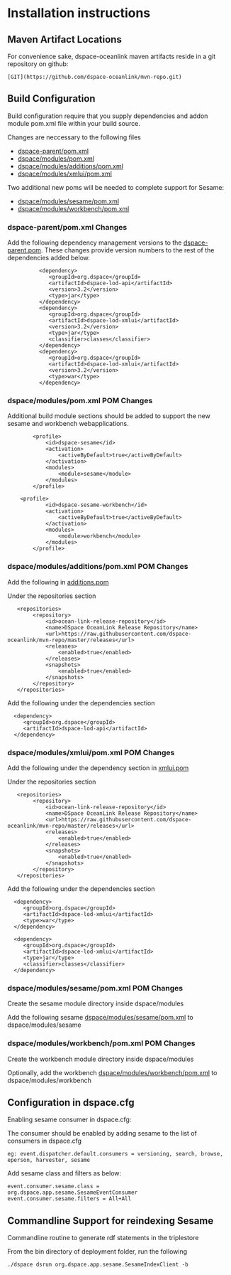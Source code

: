 # Installation instructions #

## Maven Artifact Locations ##

For convenience sake, dspace-oceanlink maven artifacts reside in a git repository on github:
```
[GIT](https://github.com/dspace-oceanlink/mvn-repo.git)
 ```
## Build Configuration ##

Build configuration require that you supply dependencies and addon module pom.xml file within your build source.

Changes are neccessary to the following files

* [dspace-parent/pom.xml](../pom.xml)
* [dspace/modules/pom.xml](../dspace/modules/pom.xml)
* [dspace/modules/additions/pom.xml](../dspace/modules/additions/pom.xml)
* [dspace/modules/xmlui/pom.xml](../dspace/modules/xmlui/pom.xml)

Two additional new poms will be needed to complete  support for Sesame:

* [dspace/modules/sesame/pom.xml](../dspace/modules/sesame/pom.xml)
* [dspace/modules/workbench/pom.xml](../dspace/modules/workbench/pom.xml)

### dspace-parent/pom.xml Changes ###

Add the following dependency management versions to the [dspace-parent.pom](../pom.xml). These changes provide version numbers to the rest of the dependencies added below.

```
          <dependency>
             <groupId>org.dspace</groupId>
             <artifactId>dspace-lod-api</artifactId>
             <version>3.2</version>
             <type>jar</type>
          </dependency>
          <dependency>
             <groupId>org.dspace</groupId>
             <artifactId>dspace-lod-xmlui</artifactId>
             <version>3.2</version>
             <type>jar</type>
             <classifier>classes</classifier>
          </dependency>
          <dependency>
             <groupId>org.dspace</groupId>
             <artifactId>dspace-lod-xmlui</artifactId>
             <version>3.2</version>
             <type>war</type>
          </dependency>
```

### dspace/modules/pom.xml POM Changes ###

Additional build module sections should be added to support the new sesame and workbench webapplications.

```
        <profile>
            <id>dspace-sesame</id>
            <activation>
                <activeByDefault>true</activeByDefault>
            </activation>
            <modules>
                <module>sesame</module>
            </modules>
        </profile>
	        
	<profile>
            <id>dspace-sesame-workbench</id>
            <activation>
                <activeByDefault>true</activeByDefault>
            </activation>
            <modules>
                <module>workbench</module>
            </modules>
        </profile>
```
        
### dspace/modules/additions/pom.xml POM Changes ###

Add the following in [additions.pom](../dspace/modules/additions/pom.xml)

Under the repositories section 
```
   <repositories>
        <repository>
            <id>ocean-link-release-repository</id>
            <name>DSpace OceanLink Release Repository</name>
            <url>https://raw.githubusercontent.com/dspace-oceanlink/mvn-repo/master/releases</url>
            <releases>
                <enabled>true</enabled>
            </releases>
            <snapshots>
                <enabled>true</enabled>
            </snapshots>
        </repository>
   </repositories>
```   
Add the following under the dependencies section

```
  <dependency>
     <groupId>org.dspace</groupId>
     <artifactId>dspace-lod-api</artifactId>
  </dependency>
```

### dspace/modules/xmlui/pom.xml POM Changes ###

Add the following under the dependency section in [xmlui.pom](../dspace/modules/xmlui/pom.xml)

Under the repositories section 
```
   <repositories>
        <repository>
            <id>ocean-link-release-repository</id>
            <name>DSpace OceanLink Release Repository</name>
            <url>https://raw.githubusercontent.com/dspace-oceanlink/mvn-repo/master/releases</url>
            <releases>
                <enabled>true</enabled>
            </releases>
            <snapshots>
                <enabled>true</enabled>
            </snapshots>
        </repository>
   </repositories>
```

Add the following under the dependencies section

```
  <dependency>
     <groupId>org.dspace</groupId>
     <artifactId>dspace-lod-xmlui</artifactId>
     <type>war</type>
  </dependency>

  <dependency>
     <groupId>org.dspace</groupId>
     <artifactId>dspace-lod-xmlui</artifactId>
     <type>jar</type>
     <classifier>classes</classifier>
  </dependency>
```

### dspace/modules/sesame/pom.xml POM Changes ###

Create the sesame module directory inside dspace/modules

Add the following sesame [dspace/modules/sesame/pom.xml](../dspace/modules/sesame/pom.xml) to dspace/modules/sesame


### dspace/modules/workbench/pom.xml POM Changes ###

Create the workbench module directory inside dspace/modules

Optionally, add the workbench [dspace/modules/workbench/pom.xml](../dspace/modules/workbench/pom.xml) to dspace/modules/workbench


## Configuration in dspace.cfg ##

Enabling sesame consumer in dspace.cfg:

The consumer should be enabled by adding sesame to the list of consumers in dspace.cfg
```
eg: event.dispatcher.default.consumers = versioning, search, browse, eperson, harvester, sesame
 ```
Add sesame class and filters as below:
```
event.consumer.sesame.class = org.dspace.app.sesame.SesameEventConsumer
event.consumer.sesame.filters = All+All
```

## Commandline Support for reindexing Sesame ##

Commandline routine to generate rdf statements in the triplestore

From the bin directory of deployment folder, run the following
```
./dspace dsrun org.dspace.app.sesame.SesameIndexClient -b

```